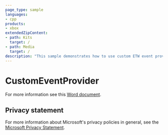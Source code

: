 ```yaml
---
page_type: sample
languages:
- cpp
products:
- xbox
extendedZipContent:
- path: Kits
  target: /
- path: Media
  target: /
description: "This sample demonstrates how to use custom ETW event providers on Xbox One."
---
```


# CustomEventProvider

For more information see this [Word document](https://github.com/microsoft/Xbox-ATG-Samples/blob/master/XDKSamples/System/CustomEventProvider/ReadMe.docx).

## Privacy statement

For more information about Microsoft's privacy policies in general, see the [Microsoft Privacy Statement](https://privacy.microsoft.com/privacystatement/).
